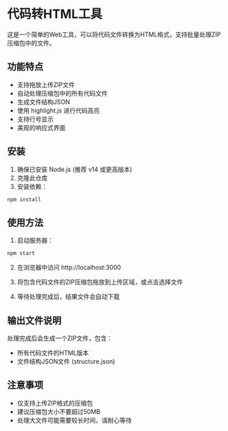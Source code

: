 # 代码转HTML工具

这是一个简单的Web工具，可以将代码文件转换为HTML格式，支持批量处理ZIP压缩包中的文件。

## 功能特点

- 支持拖放上传ZIP文件
- 自动处理压缩包中的所有代码文件
- 生成文件结构JSON
- 使用 highlight.js 进行代码高亮
- 支持行号显示
- 美观的响应式界面

## 安装

1. 确保已安装 Node.js (推荐 v14 或更高版本)
2. 克隆此仓库
3. 安装依赖：
```bash
npm install
```

## 使用方法

1. 启动服务器：
```bash
npm start
```

2. 在浏览器中访问 http://localhost:3000

3. 将包含代码文件的ZIP压缩包拖放到上传区域，或点击选择文件

4. 等待处理完成后，结果文件会自动下载

## 输出文件说明

处理完成后会生成一个ZIP文件，包含：
- 所有代码文件的HTML版本
- 文件结构JSON文件 (structure.json)

## 注意事项

- 仅支持上传ZIP格式的压缩包
- 建议压缩包大小不要超过50MB
- 处理大文件可能需要较长时间，请耐心等待 